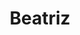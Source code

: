 ---
title: Beatriz
artigo: a
picture: /images/b/Beatriz.jpg
background: /images/fundos/heartpoa.jpg
style: style-verde1
description: Olha só que privilégio...
full-description: Olha só que privilégio se chamar Beatriz. O nome tem origem no latim, <i>beatus</i>, que significa “feliz” ou Beatrice, que quer dizer “a que traz felicidade” ou “aquela que faz os outros felizes”. Da até vontade de trocar o nome para Beatriz. Afinal, quem não quer ser sinônimo de felicidade?!
---